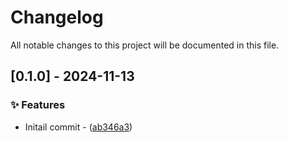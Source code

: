 # Changelog

All notable changes to this project will be documented in this file.

## [0.1.0] - 2024-11-13

### ✨ Features

- Initail commit - ([ab346a3](https://github.com/vainjoker/bizerror/commit/ab346a3c65e5908b81ea60a75dd97f3ec39c9161))

<!-- generated by git-cliff -->
